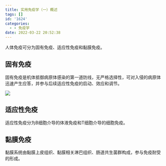 ```yaml
---
title: 实用免疫学（一）概述
tags: []
id: '1624'
categories:
  - - 免疫学
date: 2022-03-22 20:52:38
---
```


人体免疫可分为固有免疫、适应性免疫和黏膜免疫。

## 固有免疫

固有免疫是机体抵御病原体感染的第一道防线，无严格选择性，可对入侵的病原体迅速产生应答，并参与后续适应性免疫的启动、效应和调节。

![](https://img.limour.top/archives_2023/blog/20220219122052.webp)

## 适应性免疫

适应性免疫分为B细胞介导的体液免疫和T细胞介导的细胞免疫。

## 黏膜免疫

黏膜系统由黏膜上皮组织、黏膜相关淋巴组织、肠道共生菌群构成，参与免疫耐受的形成。